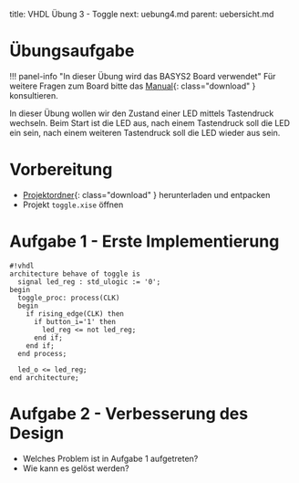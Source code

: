 title: VHDL Übung 3 - Toggle
next: uebung4.md
parent: uebersicht.md

# Übungsaufgabe

!!! panel-info "In dieser Übung wird das BASYS2 Board verwendet"
    Für weitere Fragen zum Board bitte das [Manual]({filename}basys2_manual.pdf){: class="download" } konsultieren.

In dieser Übung wollen wir den Zustand einer LED mittels Tastendruck wechseln. Beim Start ist die LED aus, nach einem
Tastendruck soll die LED ein sein, nach einem weiteren Tastendruck soll die LED wieder aus sein.

# Vorbereitung

* [Projektordner]({filename}vhdl_uebung_3.compress){: class="download" } herunterladen und entpacken
* Projekt <code>toggle.xise</code> öffnen

# Aufgabe 1 - Erste Implementierung

    #!vhdl
    architecture behave of toggle is
      signal led_reg : std_ulogic := '0';
    begin
      toggle_proc: process(CLK)
      begin
        if rising_edge(CLK) then
          if button_i='1' then
            led_reg <= not led_reg;
          end if;
        end if;
      end process;

      led_o <= led_reg;
    end architecture;

# Aufgabe 2 - Verbesserung des Design
* Welches Problem ist in Aufgabe 1 aufgetreten?
* Wie kann es gelöst werden?
